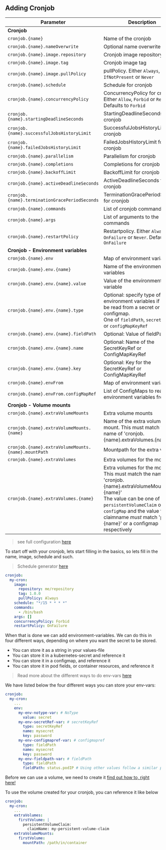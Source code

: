 ## Adding Cronjob

Parameter | Description                                                                                                                                                                                                                                                | Example
--- |------------------------------------------------------------------------------------------------------------------------------------------------------------------------------------------------------------------------------------------------------------| ---
**Cronjob** |
`cronjob.{name}` | Name of the cronjob                                                                                                                                                                                                                                        |
`cronjob.{name}.nameOverwrite` | Optional name overwrite                                                                                                                                                                                                                                    |
`cronjob.{name}.image.repository` | Cronjob image repository                                                                                                                                                                                                                                   |
`cronjob.{name}.image.tag` | Cronjob image tag                                                                                                                                                                                                                                          |
`cronjob.{name}.image.pullPolicy` | pullPolicy. Either `Always`, `IfNotPresent` or `Never`                                                                                                                                                                                                     |
`cronjob.{name}.schedule` | Schedule for cronjob                                                                                                                                                                                                                                       | `"*/15 * * * *"`
`cronjob.{name}.concurrencyPolicy` | ConcurrencyPolicy for cronjob. Either `Allow`, `Forbid` or `Replace`. Defaults to `Forbid`                                                                                                                                                                 
`cronjob.{name}.startingDeadlineSeconds` | StartingDeadlineSeconds for cronjob                                                                                                                                                                                                                        
`cronjob.{name}.successfulJobsHistoryLimit` | SuccessfulJobsHistoryLimit for cronjob                                                                                                                                                                                                                     
`cronjob.{name}.failedJobsHistoryLimit` | FailedJobsHistoryLimit for cronjob                                                                                                                                                                                                                         
`cronjob.{name}.parallelism` | Parallelism for cronjob                                                                                                                                                                                                                                    
`cronjob.{name}.completions` | Completions for cronjob                                                                                                                                                                                                                                    
`cronjob.{name}.backoffLimit` | BackoffLimit for cronjob                                                                                                                                                                                                                                   
`cronjob.{name}.activeDeadlineSeconds` | ActiveDeadlineSeconds for cronjob                                                                                                                                                                                                                          
`cronjob.{name}.terminationGracePeriodSeconds` | TerminationGracePeriodSeconds for cronjob                                                                                                                                                                                                                  
`cronjob.{name}.commands` | List of cronjob commands                                                                                                                                                                                                                                   | `- /bin/bash`
`cronjob.{name}.args` | List of arguments to the commands                                                                                                                                                                                                                          |
`cronjob.{name}.restartPolicy` | Restartpolicy. Either `Always`, `OnFailure` or `Never`. Defaults to `OnFailure`                                                                                                                                                                            
**Cronjob - Environment variables** |
`cronjob.{name}.env` | Map of environment variables                                                                                                                                                                                                                               
`cronjob.{name}.env.{name}` | Name of the environment variables                                                                                                                                                                                                                          
`cronjob.{name}.env.{name}.value` | Value of the environment variable                                                                                                                                                                                                                          
`cronjob.{name}.env.{name}.type` | Optional: specify type of the environment variables if it should be read from a secret or configmap.<br> One of `fieldPath`, `secretKeyRef` or `configMapKeyRef`                                                                                           | `type: secretKeyRef`
`cronjob.{name}.env.{name}.fieldPath` | Optional: Value of fieldPath                                                                                                                                                                                                                               
`cronjob.{name}.env.{name}.name` | Optional: Name of the SecretKeyRef or ConfigMapKeyRef                                                                                                                                                                                                      
`cronjob.{name}.env.{name}.key` | Optional: Key for the SecretKeyRef or ConfigMapKeyRef                                                                                                                                                                                                      
`cronjob.{name}.envFrom` | Map of environment variables                                                                                                                                                                                                                               
`cronjob.{name}.envFrom.configMapRef` | List of ConfigMaps to read environment variables from                                                                                                                                                                                                      | <code>configMapRef:<br>&nbsp;&nbsp;- my-configmap</code>
**Cronjob - Volume mounts** |
`cronjob.{name}.extraVolumeMounts` | Extra volume mounts                                                                                                                                                                                                                                        
`cronjob.{name}.extraVolumeMounts.{name}` | Name of the extra volume mount. This must match the name of 'cronjob.{name}.extraVolumes.{name}'                                                                                                                                                           
`cronjob.{name}.extraVolumeMounts.{name}.mountPath` | Mountpath for the extra volume                                                                                                                                                                                                                             
`cronjob.{name}.extraVolumes` | Extra volumes for the mounts                                                                                                                                                                                                                               
`cronjob.{name}.extraVolumes.{name}` | Extra volumes for the mounts.<br>This must match the name of 'cronjob.{name}.extraVolumeMounts.{name}'<br>The value can be one of `persistentVolumeClaim` or `configMap` and the value for claimname _must_ match 'pvc.{name}' or a configmap respectively | <code>my-storage: &#124;-<br>&nbsp;&nbsp;persistentVolumeClaim:<br>&nbsp;&nbsp;&nbsp;&nbsp;claimName: my-application-storage</code>

> see full configuration [here]( #Configuration)

To start off with your cronjob, lets start filling in the basics, so lets fill in the name, image, schedule and such.

> Schedule generator [here](https://crontab.guru/)

```yaml
cronjob:
  my-cron:
    image:
      repository: me/repository
      tag: 1.0.0
      pullPolicy: Always
    schedule: "*/15 * * * *"
    commands:
      - /bin/bash
    args: []
    concurrencyPolicy: Forbid
    restartPolicy: OnFailure
```
When that is done we can add environment-variables. We can do this in four different ways, depending on where you want the secret to be stored.
- You can store it as a string in your values-file
- You can store it in a kubernetes-secret and reference it
- You can store it in a configmap, and reference it
- You can store it in pod fields, or container resources, and reference it

> Read more about the different ways to do env-vars [here](https://humanitec.com/blog/handling-environment-variables-with-kubernetes)

We have listed below the four different ways you can store your env-vars:
```yaml
cronjob:
  my-cron:
    ...
    env:
      my-env-notype-var: # NoType
        value: secret
      my-env-secretRef-var: # secretKeyRef
        type: secretKeyRef
        name: mysecret
        key: password
      my-env-configmapref-var: # configmapref
        type: fieldPath
        name: mysecret
        key: password
      my-env-fieldpath-var: # fieldPath
        type: fieldPath
        fieldPath: status.podIP # Using other values follow a similar pattern, using metadata.*, status.*, spec.* to access the value you want.

```
Before we can use a volume, we need to create it [find out how to, right here!](#adding-persistentvolume)

To use the volume created for your cronjob, you can reference it like below
```yaml
cronjob:
  my-cron:
    ...
    extraVolumes:
      firstVolume: |
        persistentVolumeClaim:
          claimName: my-persistent-volume-claim
    extraVolumeMounts:
      firstVolume:
        mountPath: /path/in/container
```
